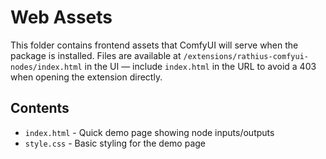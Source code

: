 # Web Assets

This folder contains frontend assets that ComfyUI will serve when the package is installed.
Files are available at `/extensions/rathius-comfyui-nodes/index.html` in the UI — include `index.html` in the URL to avoid a 403 when opening the extension directly.

## Contents

- `index.html` - Quick demo page showing node inputs/outputs
- `style.css` - Basic styling for the demo page
